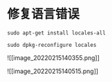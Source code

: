 # 修复语言错误

```shell
sudo apt-get install locales-all
```

```shell
sudo dpkg-reconfigure locales
```

![[image_20220215140355.png]]

![[image_20220215140515.png]]